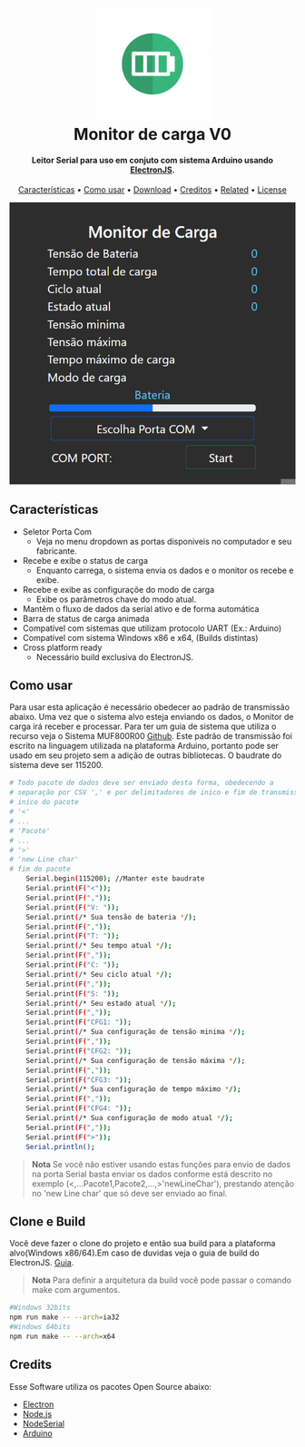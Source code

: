 <h1 align="center">
  <br>
  <a href="#"><img src="./buildResources/battery.png" alt="Monitor de Carga" width="200"></a>
  <br>
  Monitor de carga V0
  <br>
</h1>

<h4 align="center">Leitor Serial para uso em conjuto com sistema Arduino usando <a href="http://electronjs.org" target="_blank">ElectronJS</a>.</h4>

<p align="center">
  <a href="#key-features">Características</a> •
  <a href="#how-to-use">Como usar</a> •
  <a href="#download">Download</a> •
  <a href="#credits">Creditos</a> •
  <a href="#related">Related</a> •
  <a href="#license">License</a>
</p>

![screenshot](./buildResources/anima.gif)

## Características

* Seletor Porta Com
  - Veja no menu dropdown as portas disponiveis no computador e seu fabricante.
* Recebe e exibe o status de carga
  - Enquanto carrega, o sistema envia os dados e o monitor os recebe e exibe.
* Recebe e exibe as configuraçõe do modo de carga
  - Exibe os parâmetros chave do modo atual.
* Mantêm o fluxo de dados da serial ativo e de forma automática
* Barra de status de carga animada
* Compatível com sistemas que utilizam protocolo UART (Ex.: Arduino) 
* Compatível com sistema Windows x86 e x64, (Builds distintas)
* Cross platform ready
  - Necessário build exclusiva do ElectronJS.

## Como usar

Para usar esta aplicação é necessário obedecer ao padrão de transmissão abaixo. Uma vez que o sistema alvo esteja enviando os dados, o Monitor de carga irá receber e processar. Para ter um guia de sistema que utiliza o recurso veja o Sistema MUF800R00 [Github](https://github.com/marcostech/Projetos_Sistemas_Embarcados). 
Este padrão de transmissão foi escrito na linguagem utilizada na plataforma Arduino, portanto pode ser usado em seu projeto sem a adição de outras bibliotecas.
O baudrate do sistema deve ser 115200.

```bash
# Todo pacote de dados deve ser enviado desta forma, obedecendo a 
# separação por CSV ',' e por delimitadores de inico e fim de transmissão.
# inico do pacote 
# '<'
# ...
# 'Pacote'
# ...
# '>'
# 'new Line char'
# fim do pacote
    Serial.begin(115200); //Manter este baudrate
    Serial.print(F("<"));  
    Serial.print(F(","));
    Serial.print(F("V: "));
    Serial.print(/* Sua tensão de bateria */);  
    Serial.print(F(","));
    Serial.print(F("T: "));
    Serial.print(/* Seu tempo atual */);  
    Serial.print(F(","));
    Serial.print(F("C: "));
    Serial.print(/* Seu ciclo atual */);  
    Serial.print(F(","));
    Serial.print(F("S: "));
    Serial.print(/* Seu estado atual */);  
    Serial.print(F(","));
    Serial.print(F("CFG1: "));
    Serial.print(/* Sua configuração de tensão minima */);  
    Serial.print(F(","));
    Serial.print(F("CFG2: "));
    Serial.print(/* Sua configuração de tensão máxima */);  
    Serial.print(F(","));
    Serial.print(F("CFG3: "));
    Serial.print(/* Sua configuração de tempo máximo */);  
    Serial.print(F(","));
    Serial.print(F("CFG4: "));
    Serial.print(/* Sua configuração de modo atual */);  
    Serial.print(F(","));
    Serial.print(F(">"));
    Serial.println();
```

> **Nota**
> Se você não estiver usando estas funções para envio de dados na porta Serial basta enviar os dados conforme está descrito no exemplo (<,...Pacote1,Pacote2,...,>'newLineChar'), prestando atenção no 'new Line char' que só deve ser enviado ao final.


## Clone e Build

Você deve fazer o clone do projeto e então sua build para a plataforma alvo(Windows x86/64).Em caso de duvidas veja o guia de build do ElectronJS. [Guia](https://www.electronjs.org/docs/latest/tutorial/tutorial-packaging).
>**Nota**
> Para definir a arquitetura da build você pode passar o comando make com argumentos.
```bash
#Windows 32bits
npm run make -- --arch=ia32
#Windows 64bits
npm run make -- --arch=x64
```

## Credits

Esse Software utiliza os pacotes Open Source abaixo:

- [Electron](http://electronjs.org/)
- [Node.js](https://nodejs.org/en)
- [NodeSerial](https://serialport.io/)
- [Arduino](https://www.arduino.cc/)